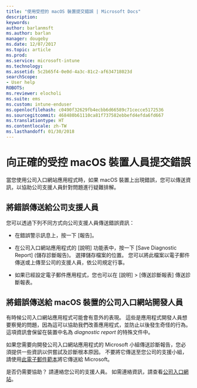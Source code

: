 ```yaml
---
title: "使用受控的 macOS 裝置提交錯誤 | Microsoft Docs"
description: 
keywords: 
author: barlanmsft
ms.author: barlan
manager: dougeby
ms.date: 12/07/2017
ms.topic: article
ms.prod: 
ms.service: microsoft-intune
ms.technology: 
ms.assetid: 5c2b65f4-0e0d-4a3c-81c2-af634718023d
searchScope:
- User help
ROBOTS: 
ms.reviewer: elocholi
ms.suite: ems
ms.custom: intune-enduser
ms.openlocfilehash: c0490f32629fb4ecbb6d66589c71cecce5172536
ms.sourcegitcommit: 468480b61110ca81f737582ebbefd4efda6fd667
ms.translationtype: HT
ms.contentlocale: zh-TW
ms.lasthandoff: 01/30/2018
---
```

# <a name="submit-errors-to-the-right-people-for-your-managed-macos-device"></a>向正確的受控 macOS 裝置人員提交錯誤

當您使用公司入口網站應用程式時，如果 macOS 裝置上出現錯誤，您可以傳送資訊，以協助公司支援人員針對問題進行疑難排解。

## <a name="send-errors-to-your-company-support"></a>將錯誤傳送給公司支援人員

 您可以透過下列不同方式向公司支援人員傳送錯誤資訊：

-   在錯誤警示訊息上，按一下 [報告]。

-   在公司入口網站應用程式的 [說明] 功能表中，按一下 [Save Diagnostic Report] (儲存診斷報告)。 選擇儲存檔案的位置。 您可以將此檔案以電子郵件傳送或上傳至公司的支援人員，依公司規定行事。

- 如果已經設定電子郵件應用程式，您也可以在 [說明] > [傳送診斷報表] 傳送診斷報表。

## <a name="send-errors-to-the-company-portal-developers-for-macos-devices"></a>將錯誤傳送給 macOS 裝置的公司入口網站開發人員

有時候公司入口網站應用程式可能會有意外的表現。 這些是應用程式開發人員想要察覺的問題，因為這可以協助我們改善應用程式，並防止以後發生奇怪的行為。 這項資訊會保留在裝置中名為 _diagnostic report_ 的特殊文件中。

如果您需要向開發公司入口網站應用程式的 Microsoft 小組傳送診斷報告，您必須提供一些資訊以供嘗試及診斷根本原因。 不要將它傳送至您公司的支援小組，請使用<a href="mailto:IntuneCPiOSfeedback@microsoft.com?subject=My Company Portal App Closed Unexpectedly&body=Press and hold, then paste your copied Company Portal app logs here.">此電子郵件範本</a>將它傳送給 Microsoft。

是否仍需要協助？ 請連絡您公司的支援人員。 如需連絡資訊，請查看[公司入口網站](https://portal.manage.microsoft.com#HelpDeskDialog)。
